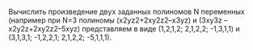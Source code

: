 Вычислить произведение двух заданных полиномов N переменных (например  при N=3 полиномы (x2yz2+2xy2z2–x3yz) и (3xy3z – x2y2z+2xy2z2–5xyz) представляем в виде (1,2,1,2; 2,1,2,2; -1,3,1,1) и (3,1,3,1; -1,2,2,1; 2,1,2,2; -5,1,1,1).